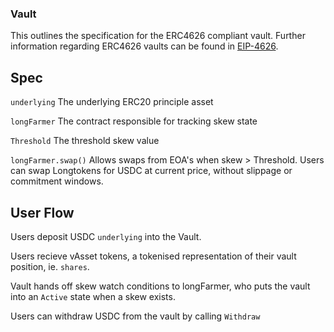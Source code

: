 ### Vault
This outlines the specification for the ERC4626 compliant vault. Further information regarding ERC4626 vaults can be found in [EIP-4626](https://eips.ethereum.org/EIPS/eip-4626).

## Spec
`underlying` The underlying ERC20 principle asset

`longFarmer` The contract responsible for tracking skew state

`Threshold` The threshold skew value

`longFarmer.swap()` Allows swaps from EOA's when skew > Threshold. Users can swap Longtokens for USDC at current price, without slippage or commitment windows. 

## User Flow
Users deposit USDC `underlying` into the Vault. 

Users recieve vAsset tokens, a tokenised representation of their vault position, ie. `shares`.

Vault hands off skew watch conditions to longFarmer, who puts the vault into an `Active` state when a skew exists. 

Users can withdraw USDC from the vault by calling `Withdraw`
